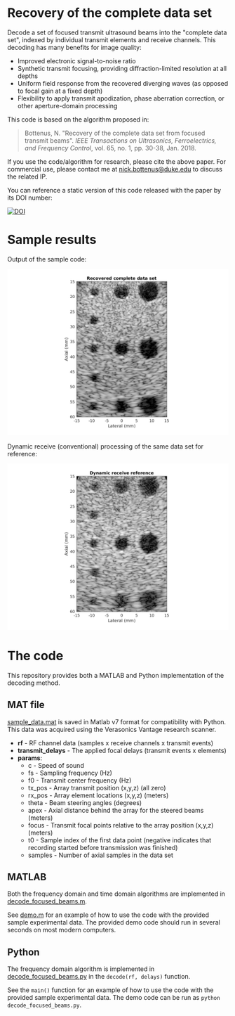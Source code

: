 # Recovery of the complete data set

Decode a set of focused transmit ultrasound beams into the "complete data set", indexed by individual transmit elements and receive channels. This decoding has many benefits for image quality:
* Improved electronic signal-to-noise ratio
* Synthetic transmit focusing, providing diffraction-limited resolution at all depths
* Uniform field response from the recovered diverging waves (as opposed to focal gain at a fixed depth)
* Flexibility to apply transmit apodization, phase aberration correction, or other aperture-domain processing

This code is based on the algorithm proposed in:

> Bottenus, N. "Recovery of the complete data set from focused transmit beams". *IEEE Transactions on Ultrasonics, Ferroelectrics, and Frequency Control*, vol. 65, no. 1, pp. 30-38, Jan. 2018.

If you use the code/algorithm for research, please cite the above paper. For commercial use, please contact me at nick.bottenus@duke.edu to discuss the related IP.

You can reference a static version of this code released with the paper by its DOI number:

[![DOI](https://zenodo.org/badge/93632537.svg)](https://zenodo.org/badge/latestdoi/93632537)

# Sample results

Output of the sample code:

![Recovered complete data set](./recovered_complete.png)

Dynamic receive (conventional) processing of the same data set for reference:

![Dynamic receive reference image](./dynamic_receive.png)

# The code

This repository provides both a MATLAB and Python implementation of the decoding method.

## MAT file
[sample_data.mat](./sample_data.mat) is saved in Matlab v7 format for compatibility with Python. This data was acquired using the Verasonics Vantage research scanner.
* __rf__ - RF channel data (samples x receive channels x transmit events)
* __transmit_delays__ - The applied focal delays (transmit events x elements)
* __params__:
  * c - Speed of sound
  * fs - Sampling frequency (Hz)
  * f0 - Transmit center frequency (Hz)
  * tx_pos - Array transmit position (x,y,z) (all zero)
  * rx_pos - Array element locations (x,y,z) (meters)
  * theta - Beam steering angles (degrees)
  * apex - Axial distance behind the array for the steered beams (meters)
  * focus - Transmit focal points relative to the array position (x,y,z) (meters)
  * t0 - Sample index of the first data point (negative indicates that recording started before transmission was finished)
  * samples - Number of axial samples in the data set

## MATLAB

Both the frequency domain and time domain algorithms are implemented in [decode_focused_beams.m](./decode_focused_beams.m).

See [demo.m](./demo.m) for an example of how to use the code with the provided sample experimental data. The provided demo code should run in several seconds on most modern computers.

## Python

The frequency domain algorithm is implemented in [decode_focused_beams.py](./decode_focused_beams.py) in the `decode(rf, delays)` function.

See the `main()` function for an example of how to use the code with the provided sample experimental data. The demo code can be run as `python decode_focused_beams.py`.
